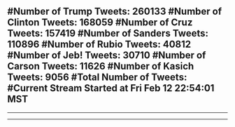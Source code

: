 #Number of Trump Tweets: 260133
#Number of Clinton Tweets: 168059
#Number of Cruz Tweets: 157419
#Number of Sanders Tweets: 110896
#Number of Rubio Tweets: 40812
#Number of Jeb! Tweets: 30710
#Number of Carson Tweets: 11626
#Number of Kasich Tweets: 9056
#Total Number of Tweets:  
#Current Stream Started at Fri Feb 12 22:54:01 MST
---
---
---
